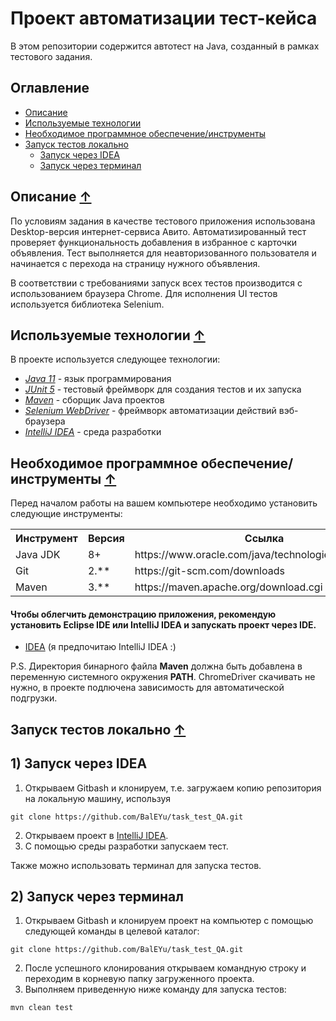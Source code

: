 # Проект автоматизации тест-кейса

В этом репозитории содержится автотест на Java, созданный в рамках тестового задания.



## <a href="#" name="content"></a> Оглавление

- [Описание](#projectDescription)
- [Используемые технологии](#projectStack)
- [Необходимое программное обеспечение/инструменты](#neededStuff)
- [Запуск тестов локально](#runProjectLocaly)
  + [Запуск через IDEA](#runProjectIDEA)
  + [Запуск через терминал](#runProjectTerminal)


## Описание <a href="#" name=" projectDescription">↑</a>
По условиям задания в качестве тестового приложения использована Desktop-версия интернет-сервиса Авито. Автоматизированный тест проверяет функциональность добавления в избранное с карточки объявления. Тест выполняется для неавторизованного пользователя и начинается с перехода на страницу нужного объявления. 

В соответствии с требованиями запуск всех тестов производится с использованием браузера Chrome. Для исполнения UI тестов используется библиотека Selenium.



## Используемые технологии <a href="#" name="projectStack">↑</a>

В проекте используется следующее технологии:
- *[Java 11](https://openjdk.java.net/projects/jdk/11/)* - язык программирования
- *[JUnit 5](https://testng.org/doc/)* - тестовый фреймворк для создания тестов и их запуска
- *[Maven](https://maven.apache.org/)* - сборщик Java проектов
- *[Selenium WebDriver](https://www.selenium.dev/)* - фреймворк автоматизации действий вэб-браузера
- *[IntelliJ IDEA](https://www.jetbrains.com/idea/)* - среда разработки 

## Необходимое программное обеспечение/инструменты <a href="#" name="neededStuff">↑</a>

<p>Перед началом работы на вашем компьютере необходимо установить следующие инструменты:</p>

<table>
<tr>
	<th>Инструмент</th>
	<th>Версия</th>
             <th>Ссылка</th>
</tr>
<tr>
	<td>Java JDK</td>
	<td>8+</td>
             <td>https://www.oracle.com/java/technologies/downloads/</td>
</tr>
<tr>
	<td>Git</td>
	<td>2.**</td>
             <td> https://git-scm.com/downloads </td>
</tr>
<tr>
	<td>Maven</td>
	<td>3.**</td>
             <td>https://maven.apache.org/download.cgi</td>
</tr>
</table>
<h4>Чтобы облегчить демонстрацию приложения, рекомендую установить Eclipse IDE или IntelliJ IDEA и запускать проект через IDE.</h4>



- [IDEA](https://www.jetbrains.com/ru-ru/idea/download/) (я предпочитаю IntelliJ IDEA :)

P.S. Директория бинарного файла **Maven** должна быть добавлена в переменную системного окружения **PATH**.
ChromeDriver скачивать не нужно, в проекте подлючена зависимость для автоматической подгрузки.  



## Запуск тестов локально <a href="#" name="runProjectLocaly">↑</a>

## 1) Запуск через IDEA <a href="#" name="runProjectIDEA"></a>
1. Открываем Gitbash и клонируем, т.е. загружаем копию репозитория на локальную машину, используя
```
git clone https://github.com/BalEYu/task_test_QA.git
```
2. Открываем проект в [IntelliJ IDEA](https://www.jetbrains.com/idea/download/). 
3. С помощью среды разработки запускаем тест.

Также можно использовать терминал для запуска тестов. 

## 2) Запуск через терминал <a href="#" name="runProjectTerminal"></a>
1. Открываем Gitbash и клонируем проект на компьютер с помощью следующей команды в целевой каталог:
```
git clone https://github.com/BalEYu/task_test_QA.git
```
2. После успешного клонирования открываем командную строку и переходим в корневую папку загруженного проекта.
3. Выполняем приведенную ниже команду для запуска тестов:
```
mvn clean test
```
